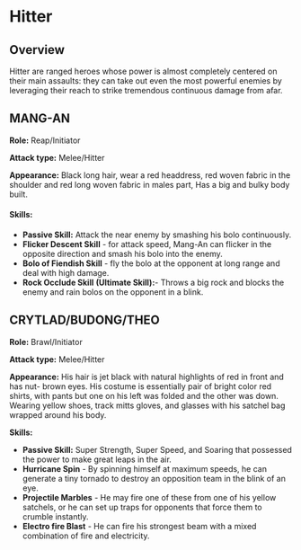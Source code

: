 # Hitter

## Overview

Hitter are ranged heroes whose power is almost completely centered on their main assaults: they can take out even the most powerful enemies by leveraging their reach to strike tremendous continuous damage from afar.

## MANG-AN

**Role:** Reap/Initiator&#x20;

**Attack type:** Melee/Hitter&#x20;

**Appearance:** Black long hair, wear a red headdress, red woven fabric in the shoulder and red long woven fabric in males part, Has a big and bulky body built.

#### **Skills:**

* **Passive Skill:** Attack the near enemy by smashing his bolo continuously.
* **Flicker Descent Skill** - for attack speed, Mang-An can flicker in the opposite direction and smash his bolo into the enemy.
* **Bolo of Fiendish Skill** - fly the bolo at the opponent at long range and deal with high damage.
* **Rock Occlude Skill** **(Ultimate Skill):**- Throws a big rock and blocks the enemy and rain bolos on the opponent in a blink.

## CRYTLAD/BUDONG/THEO

**Role:** Brawl/Initiator

**Attack type:** Melee/Hitter

**Appearance:** His hair is jet black with natural highlights of red in front and has nut- brown eyes. His costume is essentially pair of bright color red shirts, with pants but one on his left was folded and the other was down. Wearing yellow shoes, track mitts gloves, and glasses with his satchel bag wrapped around his body.

**Skills:**

* **Passive Skill:** Super Strength, Super Speed, and Soaring that possessed the power to make great leaps in the air.
* **Hurricane Spin** - By spinning himself at maximum speeds, he can generate a tiny tornado to destroy an opposition team in the blink of an eye.
* **Projectile Marbles** - He may fire one of these from one of his yellow satchels, or he can set up traps for opponents that force them to crumble instantly.
* **Electro fire Blast** - He can fire his strongest beam with a mixed combination of fire and electricity.

